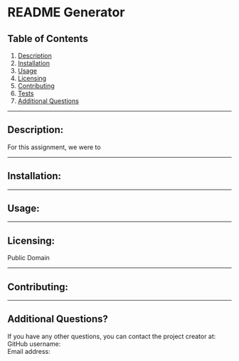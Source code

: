 # README Generator  

  ## Table of Contents  
  1. [Description](#description) 
  2. [Installation](#installation) 
  3. [Usage](#usage)
  4. [Licensing](#licensing)
  5. [Contributing](#contributing) 
  6. [Tests](#tests)
  7. [Additional Questions](#additional-questions-?)

  ---  

  ## Description:  
  For this assignment, we were to  

  ---  

  ## Installation:  
    

  ---  

  ## Usage:  
    

  --- 

  ## Licensing:  
  Public Domain  

  ---  

  ## Contributing:  
    

  ---  
  ## Additional Questions?  
  If you have any other questions, you can contact the project creator at:  
  GitHub username:   
  Email address: 

